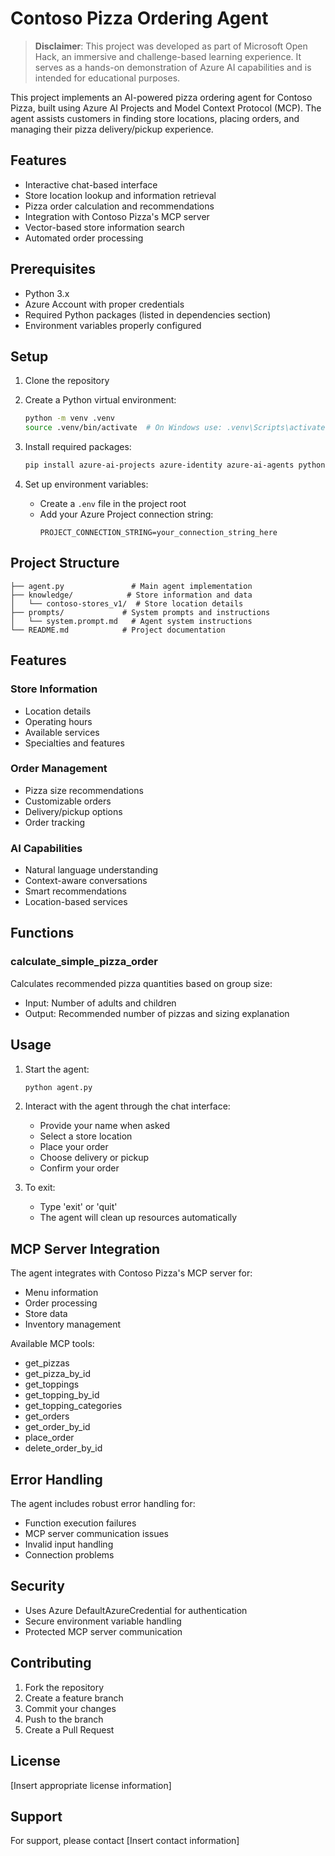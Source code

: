 # Contoso Pizza Ordering Agent

> **Disclaimer**: This project was developed as part of Microsoft Open Hack, an immersive and challenge-based learning experience. It serves as a hands-on demonstration of Azure AI capabilities and is intended for educational purposes.

This project implements an AI-powered pizza ordering agent for Contoso Pizza, built using Azure AI Projects and Model Context Protocol (MCP). The agent assists customers in finding store locations, placing orders, and managing their pizza delivery/pickup experience.

## Features

- Interactive chat-based interface
- Store location lookup and information retrieval
- Pizza order calculation and recommendations
- Integration with Contoso Pizza's MCP server
- Vector-based store information search
- Automated order processing

## Prerequisites

- Python 3.x
- Azure Account with proper credentials
- Required Python packages (listed in dependencies section)
- Environment variables properly configured

## Setup

1. Clone the repository
2. Create a Python virtual environment:
   ```bash
   python -m venv .venv
   source .venv/bin/activate  # On Windows use: .venv\Scripts\activate
   ```

3. Install required packages:
   ```bash
   pip install azure-ai-projects azure-identity azure-ai-agents python-dotenv
   ```

4. Set up environment variables:
   - Create a `.env` file in the project root
   - Add your Azure Project connection string:
     ```
     PROJECT_CONNECTION_STRING=your_connection_string_here
     ```

## Project Structure

```
├── agent.py               # Main agent implementation
├── knowledge/            # Store information and data
│   └── contoso-stores_v1/  # Store location details
├── prompts/             # System prompts and instructions
│   └── system.prompt.md   # Agent system instructions
└── README.md            # Project documentation
```

## Features

### Store Information
- Location details
- Operating hours
- Available services
- Specialties and features

### Order Management
- Pizza size recommendations
- Customizable orders
- Delivery/pickup options
- Order tracking

### AI Capabilities
- Natural language understanding
- Context-aware conversations
- Smart recommendations
- Location-based services

## Functions

### calculate_simple_pizza_order
Calculates recommended pizza quantities based on group size:
- Input: Number of adults and children
- Output: Recommended number of pizzas and sizing explanation

## Usage

1. Start the agent:
   ```bash
   python agent.py
   ```

2. Interact with the agent through the chat interface:
   - Provide your name when asked
   - Select a store location
   - Place your order
   - Choose delivery or pickup
   - Confirm your order

3. To exit:
   - Type 'exit' or 'quit'
   - The agent will clean up resources automatically

## MCP Server Integration

The agent integrates with Contoso Pizza's MCP server for:
- Menu information
- Order processing
- Store data
- Inventory management

Available MCP tools:
- get_pizzas
- get_pizza_by_id
- get_toppings
- get_topping_by_id
- get_topping_categories
- get_orders
- get_order_by_id
- place_order
- delete_order_by_id

## Error Handling

The agent includes robust error handling for:
- Function execution failures
- MCP server communication issues
- Invalid input handling
- Connection problems

## Security

- Uses Azure DefaultAzureCredential for authentication
- Secure environment variable handling
- Protected MCP server communication

## Contributing

1. Fork the repository
2. Create a feature branch
3. Commit your changes
4. Push to the branch
5. Create a Pull Request

## License

[Insert appropriate license information]

## Support

For support, please contact [Insert contact information]